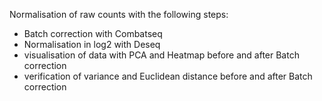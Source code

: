 Normalisation of raw counts with the following steps:
- Batch correction with Combatseq
- Normalisation in log2 with Deseq
- visualisation of data with PCA and Heatmap before and after Batch correction
- verification of variance and Euclidean distance before and after Batch correction
